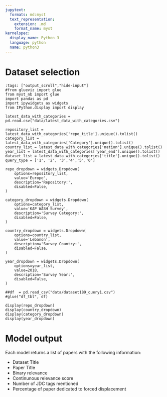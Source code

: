 ```yaml
---
jupytext:
  formats: md:myst
  text_representation:
    extension: .md
    format_name: myst
kernelspec:
  display_name: Python 3
  language: python
  name: python3
---
```


# Dataset selection

```{code-cell} ipython3
:tags: ["output_scroll","hide-input"]
#from glueviz import glue
from myst_nb import glue
import pandas as pd
import ipywidgets as widgets
from IPython.display import display

latest_data_with_categories = pd.read.csv("data/latest_data_with_categories.csv")

repository_list = latest_data_with_categories['repo_title'].unique().tolist()
category_list = latest_data_with_categories['Category'].unique().tolist()
country_list = latest_data_with_categories['nation'].unique().tolist()
year_list = latest_data_with_categories['year_end'].unique().tolist()
dataset_list = latest_data_with_categories['title'].unique().tolist()
query_type = ['1', '2', '3','4','5','6']

repo_dropdown = widgets.Dropdown(
    options=repository_list,
    value='Europe',
    description='Repository:',
    disabled=False,
)

category_dropdown = widgets.Dropdown(
    options=category_list,
    value='KAP WASH Survey',
    description='Survey Category:',
    disabled=False,
)

country_dropdown = widgets.Dropdown(
    options=country_list,
    value='Lebanon',
    description='Survey Country:',
    disabled=False,
)

year_dropdown = widgets.Dropdown(
    options=year_list,
    value=2018,
    description='Survey Year:',
    disabled=False,
)

##df  = pd.read_csv("data/dataset189_query1.csv")
#glue("df_tbl", df)

display(repo_dropdown)
display(country_dropdown)
display(category_dropdown)
display(year_dropdown)
```

# Model output
Each model returns a list of papers with the following information:

* Dataset Title
* Paper Title
* Binary relevance
* Continunous relevance score
* Number of JDC tags mentioned
* Percentage of paper dedicated to forced displacement


